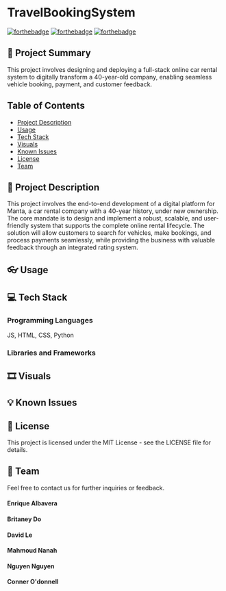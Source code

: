 # TravelBookingSystem

[![forthebadge](https://forthebadge.com/images/badges/uses-html.svg)](https://forthebadge.com)
[![forthebadge](https://forthebadge.com/images/badges/uses-css.svg)](https://forthebadge.com)
[![forthebadge](https://forthebadge.com/images/badges/made-with-javascript.svg)](https://forthebadge.com)

## 📰 Project Summary

This project involves designing and deploying a full-stack online car rental system to digitally transform a 40-year-old company, enabling seamless vehicle booking, payment, and customer feedback.

## Table of Contents

- [Project Description](#-project-description)
- [Usage](#-usage)
- [Tech Stack](#-tech-stack)
- [Visuals](#https://github.com/GwenNguyen2604/TravelBookingSystem?tab=readme-ov-file#%EF%B8%8F-visuals)
- [Known Issues](#-known-issues)
- [License](#-license)
- [Team](#-team)


## 🔖 Project Description
This project involves the end-to-end development of a digital platform for Manta, a car rental company with a 40-year history, under new ownership. The core mandate is to design and implement a robust, scalable, and user-friendly system that supports the complete online rental lifecycle. The solution will allow customers to search for vehicles, make bookings, and process payments seamlessly, while providing the business with valuable feedback through an integrated rating system.

## 👓 Usage


## 💻 Tech Stack

### Programming Languages
JS, HTML, CSS, Python

### Libraries and Frameworks


## 🎞️ Visuals


## 💡 Known Issues


## 📝 License
This project is licensed under the MIT License - see the LICENSE file for details.

## 👥 Team
Feel free to contact us for further inquiries or feedback.

#### Enrique Albavera

#### Britaney Do

#### David Le

#### Mahmoud Nanah

#### Nguyen Nguyen

#### Conner O'donnell

